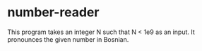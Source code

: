 # number-reader

This program takes an integer N such that N < 1e9 as an input. It pronounces the given number in Bosnian.
